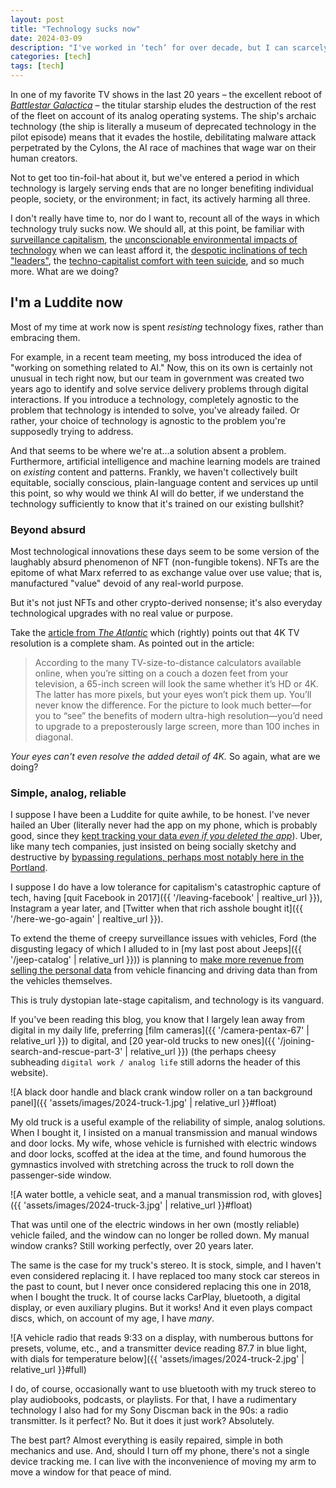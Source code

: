 ```yaml
---
layout: post
title: "Technology sucks now"
date: 2024-03-09
description: "I've worked in ‘tech’ for over decade, but I can scarcely think of tech benefits in the last 10 years that weren't vastly outweighed by problems."
categories: [tech]
tags: [tech]
---
```


In one of my favorite TV shows in the last 20 years – the excellent reboot of [<cite>Battlestar Galactica</cite>](https://en.wikipedia.org/wiki/Battlestar_Galactica) – the titular starship eludes the destruction of the rest of the fleet on account of its analog operating systems. The ship's archaic technology (the ship is literally a museum of deprecated technology in the pilot episode) means that it evades the hostile, debilitating malware attack perpetrated by the Cylons, the AI race of machines that wage war on their human creators.

Not to get too tin-foil-hat about it, but we've entered a period in which technology is largely serving ends that are no longer benefiting individual people, society, or the environment; in fact, its actively harming all three.

I don't really have time to, nor do I want to, recount all of the ways in which technology truly sucks now. We should all, at this point, be familiar with [surveillance capitalism](https://en.wikipedia.org/wiki/Surveillance_capitalism), the [unconscionable environmental impacts of technology](https://www.theatlantic.com/technology/archive/2024/03/ai-water-climate-microsoft/677602/) when we can least afford it, the [despotic inclinations of tech "leaders"](https://www.theatlantic.com/podcasts/archive/2024/02/despots-silicon-valley/677386/), the [techno-capitalist comfort with teen suicide](https://www.forbes.com/sites/zakdoffman/2019/01/27/instagram-implicated-in-teen-suicides-just-as-facebook-bets-its-future-on-the-platform/?sh=1d4b058d5a80), and so much more. What are we doing?

## I'm a Luddite now

Most of my time at work now is spent _resisting_ technology fixes, rather than embracing them.

For example, in a recent team meeting, my boss introduced the idea of "working on something related to AI." Now, this on its own is certainly not unusual in tech right now, but our team in government was created two years ago to identify and solve service delivery problems through digital interactions. If you introduce a technology, completely agnostic to the problem that technology is intended to solve, you've already failed. Or rather, your choice of technology is agnostic to the problem you're supposedly trying to address.

And that seems to be where we're at...a solution absent a problem. Furthermore, artificial intelligence and machine learning models are trained on _existing_ content and patterns. Frankly, we haven't collectively built equitable, socially conscious, plain-language content and services up until this point, so why would we think AI will do better, if we understand the technology sufficiently to know that it's trained on our existing bullshit?

### Beyond absurd

Most technological innovations these days seem to be some version of the laughably absurd phenomenon of NFT (non-fungible tokens). NFTs are the epitome of what Marx referred to as exchange value over use value; that is, manufactured "value" devoid of any real-world purpose.

But it's not just NFTs and other crypto-derived nonsense; it's also everyday technological upgrades with no real value or purpose.

Take the [article from <cite>The Atlantic</cite>](https://www.theatlantic.com/technology/archive/2024/02/4k-tv-resolution-lie/677586/) which (rightly) points out that 4K TV resolution is a complete sham. As pointed out in the article:

> According to the many TV-size-to-distance calculators available online, when you’re sitting on a couch a dozen feet from your television, a 65-inch screen will look the same whether it’s HD or 4K. The latter has more pixels, but your eyes won’t pick them up. You’ll never know the difference. For the picture to look much better—for you to “see” the benefits of modern ultra-high resolution—you’d need to upgrade to a preposterously large screen, more than 100 inches in diagonal.

_Your eyes can't even resolve the added detail of 4K._ So again, what are we doing?

### Simple, analog, reliable

I suppose I have been a Luddite for quite awhile, to be honest. I've never hailed an Uber (literally never had the app on my phone, which is probably good, since they [kept tracking your data _even if you deleted the app_](https://www.teenvogue.com/story/uber-broke-app-store-policies-deleted-apps)). Uber, like many tech companies, just insisted on being socially sketchy and destructive by [bypassing regulations, perhaps most notably here in the Portland](https://www.opb.org/news/article/portland-oregon-investigation-uber-greyball/).

I suppose I do have a low tolerance for capitalism's catastrophic capture of tech, having [quit Facebook in 2017]({{ '/leaving-facebook' | realtive_url }}), Instagram a year later, and [Twitter when that rich asshole bought it]({{ '/here-we-go-again' | realtive_url }}).

To extend the theme of creepy surveillance issues with vehicles, Ford (the disgusting legacy of which I alluded to in [my last post about Jeeps]({{ '/jeep-catalog' | relative_url }})) is planning to [make more revenue from selling the personal data](https://www.freep.com/story/money/cars/2018/11/13/ford-motor-credit-data-new-revenue/1967077002/) from vehicle financing and driving data than from the vehicles themselves.

This is truly dystopian late-stage capitalism, and technology is its vanguard.

If you've been reading this blog, you know that I largely lean away from digital in my daily life, preferring [film cameras]({{ '/camera-pentax-67' | relative_url }}) to digital, and [20 year-old trucks to new ones]({{ '/joining-search-and-rescue-part-3' | relative_url }}) (the perhaps cheesy subheading `digital work / analog life` still adorns the header of this website).

![A black door handle and black crank window roller on a tan background panel]({{ 'assets/images/2024-truck-1.jpg' | relative_url }}#float)

My old truck is a useful example of the reliability of simple, analog solutions. When I bought it, I insisted on a manual transmission and manual windows and door locks. My wife, whose vehicle is furnished with electric windows and door locks, scoffed at the idea at the time, and found humorous the gymnastics involved with stretching across the truck to roll down the passenger-side window.

![A water bottle, a vehicle seat, and a manual transmission rod, with gloves]({{ 'assets/images/2024-truck-3.jpg' | relative_url }}#float)

That was until one of the electric windows in her own (mostly reliable) vehicle failed, and the window can no longer be rolled down. My manual window cranks? Still working perfectly, over 20 years later.

The same is the case for my truck's stereo. It is stock, simple, and I haven't even considered replacing it. I have replaced too many stock car stereos in the past to count, but I never once considered replacing this one in 2018, when I bought the truck. It of course lacks CarPlay, bluetooth, a digital display, or even auxiliary plugins. But it works! And it even plays compact discs, which, on account of my age, I have _many_.

![A vehicle radio that reads 9:33 on a display, with numberous buttons for presets, volume, etc., and a transmitter device reading 87.7 in blue light, with dials for temperature below]({{ 'assets/images/2024-truck-2.jpg' | relative_url }}#full)

I do, of course, occasionally want to use bluetooth with my truck stereo to play audiobooks, podcasts, or playlists. For that, I have a rudimentary technology I also had for my Sony Discman back in the 90s: a radio transmitter. Is it perfect? No. But it does it just work? Absolutely.

The best part? Almost everything is easily repaired, simple in both mechanics and use. And, should I turn off my phone, there's not a single device tracking me. I can live with the inconvenience of moving my arm to move a window for that peace of mind.



